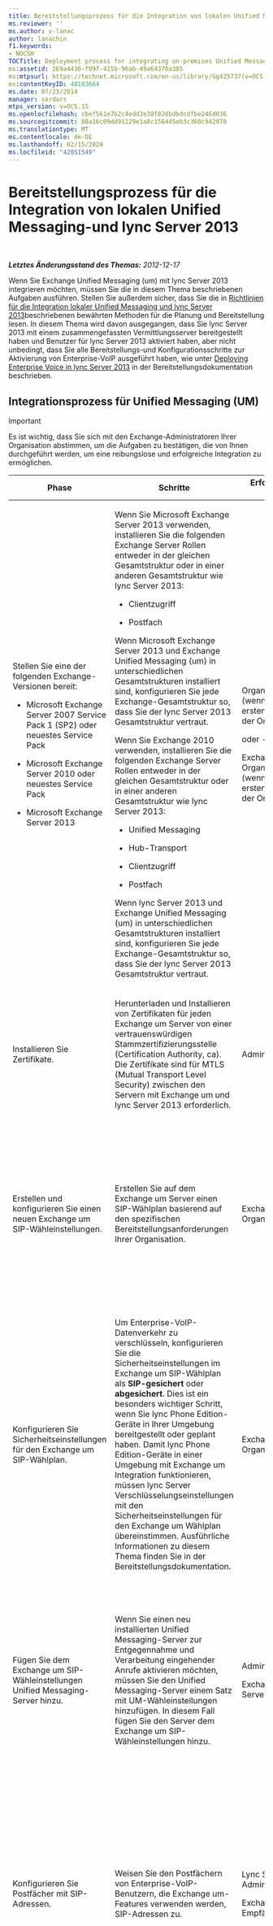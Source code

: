 ```yaml
---
title: Bereitstellungsprozess für die Integration von lokalen Unified Messaging-Funktionen
ms.reviewer: ''
ms.author: v-lanac
author: lanachin
f1.keywords:
- NOCSH
TOCTitle: Deployment process for integrating on-premises Unified Messaging and Lync Server
ms:assetid: 269a4436-f09f-415b-96ab-49a64370a385
ms:mtpsurl: https://technet.microsoft.com/en-us/library/Gg425737(v=OCS.15)
ms:contentKeyID: 48183664
ms.date: 07/23/2014
manager: serdars
mtps_version: v=OCS.15
ms.openlocfilehash: cbef561e7b2c4edd3e38f028bdbdcdfbe246d036
ms.sourcegitcommit: 88a16c09dd91229e1a8c156445eb3c360c942978
ms.translationtype: MT
ms.contentlocale: de-DE
ms.lasthandoff: 02/15/2020
ms.locfileid: "42051549"
---
```

<div data-xmlns="http://www.w3.org/1999/xhtml">

<div class="topic" data-xmlns="http://www.w3.org/1999/xhtml" data-msxsl="urn:schemas-microsoft-com:xslt" data-cs="http://msdn.microsoft.com/">

<div data-asp="http://msdn2.microsoft.com/asp">

# <a name="deployment-process-for-integrating-on-premises-unified-messaging-and-lync-server-2013"></a>Bereitstellungsprozess für die Integration von lokalen Unified Messaging-und lync Server 2013

</div>

<div id="mainSection">

<div id="mainBody">

<span> </span>

_**Letztes Änderungsstand des Themas:** 2012-12-17_

Wenn Sie Exchange Unified Messaging (um) mit lync Server 2013 integrieren möchten, müssen Sie die in diesem Thema beschriebenen Aufgaben ausführen. Stellen Sie außerdem sicher, dass Sie die in [Richtlinien für die Integration lokaler Unified Messaging und lync Server 2013](lync-server-2013-guidelines-for-integrating-on-premises-unified-messaging.md)beschriebenen bewährten Methoden für die Planung und Bereitstellung lesen. In diesem Thema wird davon ausgegangen, dass Sie lync Server 2013 mit einem zusammengefassten Vermittlungsserver bereitgestellt haben und Benutzer für lync Server 2013 aktiviert haben, aber nicht unbedingt, dass Sie alle Bereitstellungs-und Konfigurationsschritte zur Aktivierung von Enterprise-VoIP ausgeführt haben, wie unter [Deploying Enterprise Voice in lync Server 2013](lync-server-2013-deploying-enterprise-voice.md) in der Bereitstellungsdokumentation beschrieben.

<div>

## <a name="unified-messaging-integration-process"></a>Integrationsprozess für Unified Messaging (UM)

<div>


> [!IMPORTANT]
> Es ist wichtig, dass Sie sich mit den Exchange-Administratoren Ihrer Organisation abstimmen, um die Aufgaben zu bestätigen, die von Ihnen durchgeführt werden, um eine reibungslose und erfolgreiche Integration zu ermöglichen.



</div>


<table>
<colgroup>
<col style="width: 25%" />
<col style="width: 25%" />
<col style="width: 25%" />
<col style="width: 25%" />
</colgroup>
<thead>
<tr class="header">
<th>Phase</th>
<th>Schritte</th>
<th>Erforderliche Gruppen und Rollen</th>
<th>Bereitstellungsdokumentation</th>
</tr>
</thead>
<tbody>
<tr class="odd">
<td><p>Stellen Sie eine der folgenden Exchange-Versionen bereit:</p>
<ul>
<li><p>Microsoft Exchange Server 2007 Service Pack 1 (SP2) oder neuestes Service Pack</p></li>
<li><p>Microsoft Exchange Server 2010 oder neuestes Service Pack</p></li>
<li><p>Microsoft Exchange Server 2013</p></li>
</ul></td>
<td><p>Wenn Sie Microsoft Exchange Server 2013 verwenden, installieren Sie die folgenden Exchange Server Rollen entweder in der gleichen Gesamtstruktur oder in einer anderen Gesamtstruktur wie lync Server 2013:</p>
<ul>
<li><p>Clientzugriff</p></li>
<li><p>Postfach</p></li>
</ul>
<p>Wenn Microsoft Exchange Server 2013 und Exchange Unified Messaging (um) in unterschiedlichen Gesamtstrukturen installiert sind, konfigurieren Sie jede Exchange-Gesamtstruktur so, dass Sie der lync Server 2013 Gesamtstruktur vertraut.</p>
<p>Wenn Sie Exchange 2010 verwenden, installieren Sie die folgenden Exchange Server Rollen entweder in der gleichen Gesamtstruktur oder in einer anderen Gesamtstruktur wie lync Server 2013:</p>
<ul>
<li><p>Unified Messaging</p></li>
<li><p>Hub-Transport</p></li>
<li><p>Clientzugriff</p></li>
<li><p>Postfach</p></li>
</ul>
<p>Wenn lync Server 2013 und Exchange Unified Messaging (um) in unterschiedlichen Gesamtstrukturen installiert sind, konfigurieren Sie jede Exchange-Gesamtstruktur so, dass Sie der lync Server 2013 Gesamtstruktur vertraut.</p></td>
<td><p>Organisations-Admins (wenn es sich um den ersten Exchange Server in der Organisation handelt)</p>
<p>oder -</p>
<p>Exchange-Organisationsadministrator (wenn es sich nicht um den ersten Exchange Server in der Organisation handelt)</p></td>
<td><p>Weitere Informationen finden Sie in der Dokumentation zur jeweiligen Version von Exchange Server:</p>
<dl>
<dt><span></span></dt>
<dd><p>Exchange Server 2007 Bereitstellungsdokumentation <a href="http://go.microsoft.com/fwlink/p/?linkid=268694">http://go.microsoft.com/fwlink/p/?LinkId=268694</a>unter.</p>
</dd>
<dt><span></span></dt>
<dd><p>Exchange Server 2010 oder neueste Service Pack-Bereitstellungs <a href="http://go.microsoft.com/fwlink/p/?linkid=268695">http://go.microsoft.com/fwlink/p/?LinkId=268695</a>Dokumentation unter.</p>
</dd>
<dt><span></span></dt>
<dd><p>Microsoft Exchange Server 2013 Planung und Bereitstellung <a href="http://go.microsoft.com/fwlink/p/?linkid=266569">http://go.microsoft.com/fwlink/p/?LinkId=266569</a>bei.</p>
</dd>
</dl></td>
</tr>
<tr class="even">
<td><p>Installieren Sie Zertifikate.</p></td>
<td><p>Herunterladen und Installieren von Zertifikaten für jeden Exchange um Server von einer vertrauenswürdigen Stammzertifizierungsstelle (Certification Authority, ca). Die Zertifikate sind für MTLS (Mutual Transport Level Security) zwischen den Servern mit Exchange um und lync Server 2013 erforderlich.</p></td>
<td><p>Administratoren</p></td>
<td><p><a href="lync-server-2013-configure-certificates-on-the-server-running-microsoft-exchange-server-unified-messaging.md">Konfigurieren von Zertifikaten auf dem Server, auf dem Exchange Server Unified Messaging läuft</a></p></td>
</tr>
<tr class="odd">
<td><p>Erstellen und konfigurieren Sie einen neuen Exchange um SIP-Wähleinstellungen.</p></td>
<td><p>Erstellen Sie auf dem Exchange um Server einen SIP-Wählplan basierend auf den spezifischen Bereitstellungsanforderungen Ihrer Organisation.</p></td>
<td><p>Exchange-Organisationsadministrator</p></td>
<td><p>Informationen zum Exchange 2007 SP1 oder neuesten Service Pack finden &quot;Sie unter Erstellen eines Unified Messaging-SIP-URI&quot; - <a href="http://go.microsoft.com/fwlink/p/?linkid=268632">http://go.microsoft.com/fwlink/p/?linkId=268632</a>Wähl Plans unter.</p>
<p>Informationen zum Exchange 2010 oder neuesten Service Pack finden &quot;Sie unter Erstellen eines um&quot; - <a href="http://go.microsoft.com/fwlink/p/?linkid=268674">http://go.microsoft.com/fwlink/p/?linkId=268674</a>Wähl Plans unter.</p>
<p>Informationen zu Exchange 2013 finden Sie unter Unified <a href="http://go.microsoft.com/fwlink/p/?linkid=266579">http://go.microsoft.com/fwlink/p/?LinkId=266579</a>Messaging unter.</p></td>
</tr>
<tr class="even">
<td><p>Konfigurieren Sie Sicherheitseinstellungen für den Exchange um SIP-Wählplan.</p></td>
<td><p>Um Enterprise-VoIP-Datenverkehr zu verschlüsseln, konfigurieren Sie die Sicherheitseinstellungen im Exchange um SIP-Wählplan als <strong>SIP-gesichert</strong> oder <strong>abgesichert</strong>. Dies ist ein besonders wichtiger Schritt, wenn Sie lync Phone Edition-Geräte in Ihrer Umgebung bereitgestellt oder geplant haben. Damit lync Phone Edition-Geräte in einer Umgebung mit Exchange um Integration funktionieren, müssen lync Server Verschlüsselungseinstellungen mit den Sicherheitseinstellungen für den Exchange um Wählplan übereinstimmen. Ausführliche Informationen zu diesem Thema finden Sie in der Bereitstellungsdokumentation.</p></td>
<td><p>Exchange-Organisationsadministrator</p></td>
<td><p><a href="lync-server-2013-configure-unified-messaging-on-microsoft-exchange.md">Konfigurieren von Unified Messaging für Microsoft Exchange für lync Server 2013</a></p>
<p>Informationen zu Exchange 2007 SP1 oder zum neuesten Service Pack finden Sie unter auch:</p>
<p>&quot;Konfigurieren der Sicherheit für einen Unified Messaging-Wählplan&quot; unter. <a href="http://go.microsoft.com/fwlink/p/?linkid=268696">http://go.microsoft.com/fwlink/p/?LinkId=268696</a></p>
<p>Informationen zu Exchange 2010 oder neuestes Service Pack finden Sie auch hier:</p>
<p>&quot;Konfigurieren Sie VoIP&quot; <a href="http://go.microsoft.com/fwlink/p/?linkid=268697">http://go.microsoft.com/fwlink/p/?LinkId=268697</a>-Sicherheit für einen um-Wählplan.</p>
<p>Informationen zu Exchange 2013 finden Sie unter Unified <a href="http://go.microsoft.com/fwlink/p/?linkid=266579">http://go.microsoft.com/fwlink/p/?LinkId=266579</a>Messaging unter.</p></td>
</tr>
<tr class="odd">
<td><p>Fügen Sie dem Exchange um SIP-Wähleinstellungen Unified Messaging-Server hinzu.</p></td>
<td><p>Wenn Sie einen neu installierten Unified Messaging-Server zur Entgegennahme und Verarbeitung eingehender Anrufe aktivieren möchten, müssen Sie den Unified Messaging-Server einem Satz mit UM-Wähleinstellungen hinzufügen. In diesem Fall fügen Sie den Server dem Exchange um SIP-Wähleinstellungen hinzu.</p></td>
<td><p>Administratoren</p>
<p>Exchange-Serveradministratoren</p></td>
<td><p>Informationen zum Exchange 2007 SP1 oder neuesten Service Pack finden &quot;Sie unter Hinzufügen von Unified Messaging-Server zu&quot; Wähl <a href="http://go.microsoft.com/fwlink/p/?linkid=268681">http://go.microsoft.com/fwlink/p/?linkId=268681</a>Einstellungen unter.</p>
<p>Informationen zum Exchange 2010 oder neuesten Service Pack finden &quot;Sie unter Anzeigen oder Konfigurieren der Eigenschaften eines um&quot; <a href="http://go.microsoft.com/fwlink/p/?linkid=268682">http://go.microsoft.com/fwlink/p/?linkId=268682</a>-Servers unter.</p>
<p>Informationen zu Exchange 2013 finden Sie unter Unified <a href="http://go.microsoft.com/fwlink/p/?linkid=266579">http://go.microsoft.com/fwlink/p/?LinkId=266579</a>Messaging unter.</p></td>
</tr>
<tr class="even">
<td><p>Konfigurieren Sie Postfächer mit SIP-Adressen.</p></td>
<td><p>Weisen Sie den Postfächern von Enterprise-VoIP-Benutzern, die Exchange um-Features verwenden werden, SIP-Adressen zu.</p></td>
<td><p>Lync Server 2013 Administrator</p>
<p>Exchange-Empfängeradministrator</p></td>
<td><p>Informationen zum Exchange 2007 SP1 oder neuesten Service Pack finden &quot;Sie unter Hinzufügen, entfernen oder Ändern einer SIP-Adresse für einen um-aktivierten&quot; Benutzer <a href="http://go.microsoft.com/fwlink/p/?linkid=268698">http://go.microsoft.com/fwlink/p/?LinkId=268698</a>unter.</p>
<p>Informationen zum Exchange 2010 oder neuesten Service Pack finden &quot;Sie unter Ändern einer SIP-Adresse für einen um&quot; - <a href="http://go.microsoft.com/fwlink/p/?linkid=268699">http://go.microsoft.com/fwlink/p/?LinkId=268699</a>aktivierten Benutzer unter.</p>
<p>Informationen zu Exchange 2013 finden Sie unter Unified <a href="http://go.microsoft.com/fwlink/p/?linkid=266579">http://go.microsoft.com/fwlink/p/?LinkId=266579</a>Messaging unter.</p></td>
</tr>
<tr class="odd">
<td><p>Führen Sie das Skript "exchucutil.ps1" aus.</p></td>
<td><p>Öffnen Sie auf dem Server, auf dem Exchange um Dienste ausgeführt werden, das Exchange-Verwaltungsshell, und führen Sie das Skript "exchucutil. ps1-Skript aus, das Folgendes ausführt:</p>
<ul>
<li><p>Erteilt lync Server 2013 Berechtigung zum Lesen von Exchange um Active Directory-Domänendienste-Objekten, insbesondere die SIP-Wählpläne, die in der vorherigen Aufgabe erstellt wurden.</p></li>
<li><p>Erstellt ein Unified Messaging-IP-Gateway-Objekt in Active Directory für jeden lync Server 2013 Enterprise Edition-Pool oder Standard Edition-Server, der Benutzer hostet, die für Enterprise-VoIP aktiviert sind.</p></li>
<li><p>Erstellt für jedes Gateway eine Exchange um Sammelanschluss Gruppe. Die Pilot-ID des Sammelanschlusses ist der Name der Wähleinstellungen, die dem entsprechenden Gateway zugeordnet sind. Es muss sich um eine 1:1-Zuordnung handeln, wenn mehrere Sätze mit Wähleinstellungen verwendet werden.</p></li>
</ul></td>
<td><p>Exchange-Organisationsadministrator</p>
<p>Exchange-Empfängeradministrator</p></td>
<td><p><a href="lync-server-2013-configure-unified-messaging-on-microsoft-exchange.md">Konfigurieren von Unified Messaging für Microsoft Exchange für lync Server 2013</a></p></td>
</tr>
<tr class="even">
<td><p>Konfigurieren von lync Server 2013 Wählplänen</p></td>
<td><p>Wenn Sie in Exchange 2007 SP1 oder das neueste Service Pack oder Exchange 2010 integrieren möchten, erstellen Sie einen neuen Enterprise-VoIP-Wählplan mit einem Namen, der dem vollqualifizierten Domänennamen (FQDN) des Exchange um Wähl Plans entspricht.</p>



> [!NOTE]
> Dies müssen Sie für die einzelnen um-Wähleinstellungen durchführen.


<p>Wenn Sie in Exchange 2010 SP1 integrieren, müssen Sie sicherstellen, dass geeignete Einstellungen für Enterprise-VoIP-Unternehmen auf globaler/Standortebene oder auf Poolebene konfiguriert wurden.</p>



> [!NOTE]
> Wenn Sie in Exchange 2010 SP1 integrieren, müssen die lync Server Wähleinstellungen und Exchange um Namen für den SIP-Wählplan nicht übereinstimmen.

</td>
<td><p>RTCUniversalServerAdmins</p></td>
<td><p><a href="lync-server-2013-configuring-dial-plans.md">Konfigurieren von Wählplänen in lync Server 2013</a></p></td>
</tr>
<tr class="odd">
<td><p>Führen Sie das Exchange um-integrationstool aus.</p></td>
<td><p>Führen Sie auf der lync Server 2013 <strong>OCSUMUtil. exe</strong>aus, die:</p>
<ul>
<li><p>Erstellen von Kontaktobjekten für Teilnehmerzugriff und automatische Telefonzentrale.</p></li>
<li><p>Überprüft, ob ein Enterprise-VoIP-Wählplan mit einem Namen vorhanden ist, der mit dem FQDN des Exchange um Wähl Plans übereinstimmt. Wenn Sie Exchange 2010 SP1 oder höher ausführen, müssen die Namen der Wähleinstellungen nicht übereinstimmen, und Sie können die Warnung des Tools zu diesem Thema ignorieren.</p></li>
</ul>
<p>Dieses Tool scannt die Active Directory auf Exchange um Einstellungen und ermöglicht es dem lync Server 2013 Administrator, Kontaktobjekte anzuzeigen, zu erstellen und zu bearbeiten.</p></td>
<td><p>RTCUniversalServerAdmins <em>und</em> RTCUniversalUserAdmins</p>



> [!IMPORTANT]
> Zur erfolgreichen Ausführung von "ocsumutil.exe" muss der Benutzer beiden dieser Gruppe angehören.





> [!NOTE]
> Zum Erstellen von Kontaktobjekten muss der Benutzer, der "ocsumutil.exe" ausführt, über geeignete Berechtigungen für die Active Directory-Organisationseinheit (Organizational Unit, OU) verfügen, in der die neuen Kontaktobjekte gespeichert werden. Diese Berechtigung kann durch Ausführen des Cmdlets <STRONG>Grant-CsOUPermission</STRONG> erteilt werden. Ausführliche Informationen finden Sie in der Dokumentation zur Lync Server-Verwaltungsshell.

</td>
<td><p><a href="lync-server-2013-configure-lync-server-2013-to-work-with-unified-messaging-on-microsoft-exchange-server.md">Konfigurieren von lync Server 2013 für die Zusammenarbeit mit Unified Messaging auf Exchange Server</a></p></td>
</tr>
<tr class="even">
<td><p>Führen Sie bei Bedarf weitere Schritte zur Enterprise-VoIP-Konfiguration aus.</p></td>
<td><p>Wenn Sie nicht bereits Enterprise-VoIP-Einstellungen für Ihre Server oder Benutzer konfiguriert haben, führen Sie eine oder mehrere der folgenden Aufgaben aus:</p>
<ul>
<li><p>Bereitstellen und konfigurieren</p>
<p>PSTN-Gateways (Public Switched Telephone Network) und Vermittlungsserver</p></li>
<li><p>Definieren von VoIP-Richtlinien, PSTN-Verwendungsdatensätzen und ausgehenden Anrufrouten</p></li>
<li><p>Aktivieren von Benutzern für Enterprise-VoIP</p></li>
<li><p>(Optional) Konfigurieren von Wähleinstellungen für bestimmte Benutzer</p></li>
</ul>
<p>Je nach aktivierten Enterprise-VoIP-Funktionen ist möglicherweise die Ausführung weiterer Konfigurationsschritte erforderlich.</p></td>
<td><p>RTCUniversalServerAdmins</p>
<p>RTCUniversalUserAdmins</p></td>
<td><p>Siehe die Themen in den folgenden Abschnitten:</p>
<ul>
<li><p><a href="lync-server-2013-configuring-voice-policies-pstn-usage-records-and-voice-routes.md">Konfigurieren von VoIP-Richtlinien, PSTN-Verwendungsdatensätzen und VoIP-Routen in lync Server 2013</a></p></li>
<li><p><a href="lync-server-2013-deploying-enterprise-voice.md">Bereitstellen von Enterprise-VoIP in lync Server 2013</a></p></li>
</ul></td>
</tr>
<tr class="odd">
<td><p>Aktivieren Sie Enterprise-VoIP-Benutzer für Exchange um.</p></td>
<td><p>Stellen Sie auf dem Exchange um Server sicher, dass eine Unified Messaging-Postfachrichtlinie erstellt wurde und dass jeder Benutzer über eine eindeutige Durchwahlnummer verfügt, und aktivieren Sie dann den Benutzer für Unified Messaging.</p></td>
<td><p>Exchange-Empfängeradministrator</p></td>
<td><p>Informationen zum Exchange 2007 SP1 oder neuesten Service Pack finden &quot;Sie unter Aktivieren eines Benutzers für Unified Messaging&quot; unter <a href="http://go.microsoft.com/fwlink/p/?linkid=268700">http://go.microsoft.com/fwlink/p/?LinkId=268700</a>.</p>
<p>Informationen zum Exchange 2010 oder neuesten Service Pack finden &quot;Sie unter Aktivieren eines Benutzers für&quot; Unified <a href="http://go.microsoft.com/fwlink/p/?linkid=268701">http://go.microsoft.com/fwlink/p/?LinkId=268701</a>Messaging unter.</p>
<p>Informationen zu Exchange 2013 finden Sie unter Unified <a href="http://go.microsoft.com/fwlink/p/?linkid=266579">http://go.microsoft.com/fwlink/p/?LinkId=266579</a>Messaging unter.</p></td>
</tr>
</tbody>
</table>


</div>

</div>

<span> </span>

</div>

</div>

</div>

